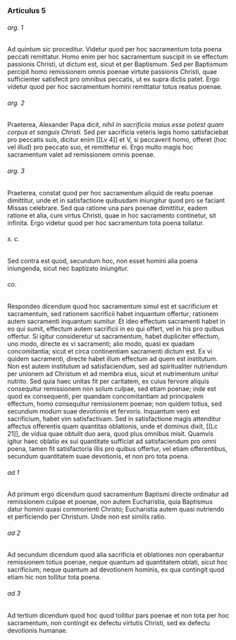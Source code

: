 ### Articulus 5

###### arg. 1
Ad quintum sic proceditur. Videtur quod per hoc sacramentum tota poena peccati remittatur. Homo enim per hoc sacramentum suscipit in se effectum passionis Christi, ut dictum est, sicut et per Baptismum. Sed per Baptismum percipit homo remissionem omnis poenae virtute passionis Christi, quae sufficienter satisfecit pro omnibus peccatis, ut ex supra dictis patet. Ergo videtur quod per hoc sacramentum homini remittatur totus reatus poenae.

###### arg. 2
Praeterea, Alexander Papa dicit, *nihil in sacrificiis maius esse potest quam corpus et sanguis Christi*. Sed per sacrificia veteris legis homo satisfaciebat pro peccatis suis, dicitur enim [[Lv 4]] et V, si peccaverit homo, offeret (hoc vel illud) pro peccato suo, et remittetur ei. Ergo multo magis hoc sacramentum valet ad remissionem omnis poenae.

###### arg. 3
Praeterea, constat quod per hoc sacramentum aliquid de reatu poenae dimittitur, unde et in satisfactione quibusdam iniungitur quod pro se faciant Missas celebrare. Sed qua ratione una pars poenae dimittitur, eadem ratione et alia, cum virtus Christi, quae in hoc sacramento continetur, sit infinita. Ergo videtur quod per hoc sacramentum tota poena tollatur.

###### s. c.
Sed contra est quod, secundum hoc, non esset homini alia poena iniungenda, sicut nec baptizato iniungitur.

###### co.
Respondeo dicendum quod hoc sacramentum simul est et sacrificium et sacramentum, sed rationem sacrificii habet inquantum offertur; rationem autem sacramenti inquantum sumitur. Et ideo effectum sacramenti habet in eo qui sumit, effectum autem sacrificii in eo qui offert, vel in his pro quibus offertur. Si igitur consideretur ut sacramentum, habet dupliciter effectum, uno modo, directe ex vi sacramenti; alio modo, quasi ex quadam concomitantia; sicut et circa continentiam sacramenti dictum est. Ex vi quidem sacramenti, directe habet illum effectum ad quem est institutum. Non est autem institutum ad satisfaciendum, sed ad spiritualiter nutriendum per unionem ad Christum et ad membra eius, sicut et nutrimentum unitur nutrito. Sed quia haec unitas fit per caritatem, ex cuius fervore aliquis consequitur remissionem non solum culpae, sed etiam poenae; inde est quod ex consequenti, per quandam concomitantiam ad principalem effectum, homo consequitur remissionem poenae; non quidem totius, sed secundum modum suae devotionis et fervoris. Inquantum vero est sacrificium, habet vim satisfactivam. Sed in satisfactione magis attenditur affectus offerentis quam quantitas oblationis, unde et dominus dixit, [[Lc 21]], de vidua quae obtulit duo aera, quod plus omnibus misit. Quamvis igitur haec oblatio ex sui quantitate sufficiat ad satisfaciendum pro omni poena, tamen fit satisfactoria illis pro quibus offertur, vel etiam offerentibus, secundum quantitatem suae devotionis, et non pro tota poena.

###### ad 1
Ad primum ergo dicendum quod sacramentum Baptismi directe ordinatur ad remissionem culpae et poenae, non autem Eucharistia, quia Baptismus datur homini quasi commorienti Christo; Eucharistia autem quasi nutriendo et perficiendo per Christum. Unde non est similis ratio.

###### ad 2
Ad secundum dicendum quod alia sacrificia et oblationes non operabantur remissionem totius poenae, neque quantum ad quantitatem oblati, sicut hoc sacrificium; neque quantum ad devotionem hominis, ex qua contingit quod etiam hic non tollitur tota poena.

###### ad 3
Ad tertium dicendum quod hoc quod tollitur pars poenae et non tota per hoc sacramentum, non contingit ex defectu virtutis Christi, sed ex defectu devotionis humanae.

